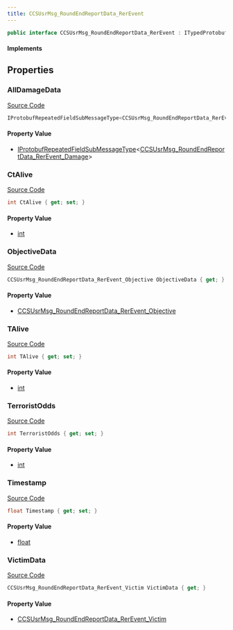 ```yaml
---
title: CCSUsrMsg_RoundEndReportData_RerEvent
---
```


```csharp
public interface CCSUsrMsg_RoundEndReportData_RerEvent : ITypedProtobuf<CCSUsrMsg_RoundEndReportData_RerEvent>, INativeHandle
```

#### Implements

## Properties

### AllDamageData

[Source Code](https://github.com/swiftly-solution/swiftlys2/blob/beta/managed/src/SwiftlyS2.Generated/Protobufs/Interfaces/CCSUsrMsg_RoundEndReportData_RerEvent.cs#L31)

```csharp
IProtobufRepeatedFieldSubMessageType<CCSUsrMsg_RoundEndReportData_RerEvent_Damage> AllDamageData { get; }
```

#### Property Value

- [IProtobufRepeatedFieldSubMessageType](/docs/api/shared/netmessages/iprotobufrepeatedfieldsubmessagetype-1)<[CCSUsrMsg_RoundEndReportData_RerEvent_Damage](/docs/api/shared/protobufdefinitions/ccsusrmsg_roundendreportdata_rerevent_damage)>

### CtAlive

[Source Code](https://github.com/swiftly-solution/swiftlys2/blob/beta/managed/src/SwiftlyS2.Generated/Protobufs/Interfaces/CCSUsrMsg_RoundEndReportData_RerEvent.cs#L19)

```csharp
int CtAlive { get; set; }
```

#### Property Value

- [int](https://learn.microsoft.com/dotnet/api/system.int32)

### ObjectiveData

[Source Code](https://github.com/swiftly-solution/swiftlys2/blob/beta/managed/src/SwiftlyS2.Generated/Protobufs/Interfaces/CCSUsrMsg_RoundEndReportData_RerEvent.cs#L28)

```csharp
CCSUsrMsg_RoundEndReportData_RerEvent_Objective ObjectiveData { get; }
```

#### Property Value

- [CCSUsrMsg_RoundEndReportData_RerEvent_Objective](/docs/api/shared/protobufdefinitions/ccsusrmsg_roundendreportdata_rerevent_objective)

### TAlive

[Source Code](https://github.com/swiftly-solution/swiftlys2/blob/beta/managed/src/SwiftlyS2.Generated/Protobufs/Interfaces/CCSUsrMsg_RoundEndReportData_RerEvent.cs#L22)

```csharp
int TAlive { get; set; }
```

#### Property Value

- [int](https://learn.microsoft.com/dotnet/api/system.int32)

### TerroristOdds

[Source Code](https://github.com/swiftly-solution/swiftlys2/blob/beta/managed/src/SwiftlyS2.Generated/Protobufs/Interfaces/CCSUsrMsg_RoundEndReportData_RerEvent.cs#L16)

```csharp
int TerroristOdds { get; set; }
```

#### Property Value

- [int](https://learn.microsoft.com/dotnet/api/system.int32)

### Timestamp

[Source Code](https://github.com/swiftly-solution/swiftlys2/blob/beta/managed/src/SwiftlyS2.Generated/Protobufs/Interfaces/CCSUsrMsg_RoundEndReportData_RerEvent.cs#L13)

```csharp
float Timestamp { get; set; }
```

#### Property Value

- [float](https://learn.microsoft.com/dotnet/api/system.single)

### VictimData

[Source Code](https://github.com/swiftly-solution/swiftlys2/blob/beta/managed/src/SwiftlyS2.Generated/Protobufs/Interfaces/CCSUsrMsg_RoundEndReportData_RerEvent.cs#L25)

```csharp
CCSUsrMsg_RoundEndReportData_RerEvent_Victim VictimData { get; }
```

#### Property Value

- [CCSUsrMsg_RoundEndReportData_RerEvent_Victim](/docs/api/shared/protobufdefinitions/ccsusrmsg_roundendreportdata_rerevent_victim)

